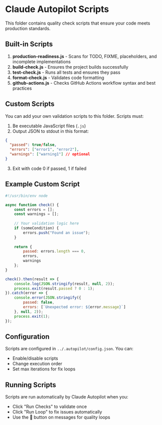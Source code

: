 # Claude Autopilot Scripts

This folder contains quality check scripts that ensure your code meets production standards.

## Built-in Scripts

1. **production-readiness.js** - Scans for TODO, FIXME, placeholders, and incomplete implementations
2. **build-check.js** - Ensures the project builds successfully
3. **test-check.js** - Runs all tests and ensures they pass
4. **format-check.js** - Validates code formatting
5. **github-actions.js** - Checks GitHub Actions workflow syntax and best practices

## Custom Scripts

You can add your own validation scripts to this folder. Scripts must:

1. Be executable JavaScript files (`.js`)
2. Output JSON to stdout in this format:
```json
{
  "passed": true/false,
  "errors": ["error1", "error2"],
  "warnings": ["warning1"] // optional
}
```
3. Exit with code 0 if passed, 1 if failed

## Example Custom Script

```javascript
#!/usr/bin/env node

async function check() {
    const errors = [];
    const warnings = [];
    
    // Your validation logic here
    if (someCondition) {
        errors.push("Found an issue");
    }
    
    return {
        passed: errors.length === 0,
        errors,
        warnings
    };
}

check().then(result => {
    console.log(JSON.stringify(result, null, 2));
    process.exit(result.passed ? 0 : 1);
}).catch(error => {
    console.error(JSON.stringify({
        passed: false,
        errors: [`Unexpected error: ${error.message}`]
    }, null, 2));
    process.exit(1);
});
```

## Configuration

Scripts are configured in `../.autopilot/config.json`. You can:
- Enable/disable scripts
- Change execution order
- Set max iterations for fix loops

## Running Scripts

Scripts are run automatically by Claude Autopilot when you:
- Click "Run Checks" to validate once
- Click "Run Loop" to fix issues automatically
- Use the 🔄 button on messages for quality loops